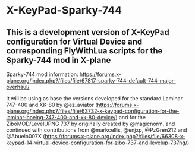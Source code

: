 # X-KeyPad-Sparky-744

## This is a development version of X-KeyPad configuration for Virtual Device and corresponding FlyWithLua scripts for the Sparky-744 mod in X-plane

Sparky-744 mod information: https://forums.x-plane.org/index.php?/files/file/67817-sparky-744-default-744-major-overhaul/

It will be using as base the versions developed for the standard Laminar 747-400 and XK-80 by @ez_aviator (https://forums.x-plane.org/index.php?/files/file/63732-x-keypad-configuration-for-the-laminar-boeing-747-400-and-xk-80-device/) and for the ZiboMOD/LevelUPNG 737 by originally created by @magicnorm, and continued with contributions from @markcellis, @enjxp, @PzGren212 and @Abuelo007X (https://forums.x-plane.org/index.php?/files/file/66308-x-keypad-14-virtual-device-configuration-for-zibo-737-and-levelup-737ng/)
